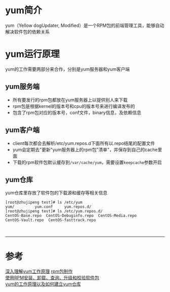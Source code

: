 # yum简介
yum（Yellow dogUpdater, Modified）是一个RPM包的前端管理工具，能够自动解决软件包的依赖关系



# yum运行原理
yum的工作需要两部分来合作，分别是yum服务器和yum客户端


## yum服务端
- 所有要发行的rpm包都放在yum服务器上以提供别人来下载
- rpm包是根据kernel的版本号和cpu的版本号来进行编译发布的
- 包含了rpm包对应的版本号，conf文件，binary信息，及依赖信息


## yum客户端
- client每次都会去解析/etc/yum.repos.d下面所有以.repo结尾的配置文件
- yum会定期去"更新"yum服务器上的rpm包"清单"，并保存到自己的cache里面
- 下载的rpm软件包默认缓存到`/var/cache/yum`，需要设置`keepcache`参数开启


## yum仓库
yum仓库里存放了软件包的下载源和缓存等相关信息

```
[root@zhujipeng test]# ls /etc/yum
yum/         yum.conf     yum.repos.d/
[root@zhujipeng test]# ls /etc/yum.repos.d/
CentOS-Base.repo  CentOS-Debuginfo.repo  CentOS-Media.repo
CentOS-Vault.repo  CentOS-fasttrack.repo
```




</br>

---

# 参考

[深入理解yum工作原理][1] 
[rpm包制作][2]   
[使用RPM安装、卸载、查询、升级和校验软件包][3]  
[yum的工作原理以及如何建立yum仓库][4]    

[1]:http://www.firefoxbug.com/index.php/archives/2777/
[2]:http://www.firefoxbug.com/index.php/archives/2776/
[3]:http://wuyelan.blog.51cto.com/6118147/1546305
[4]:http://wuyelan.blog.51cto.com/6118147/1546674